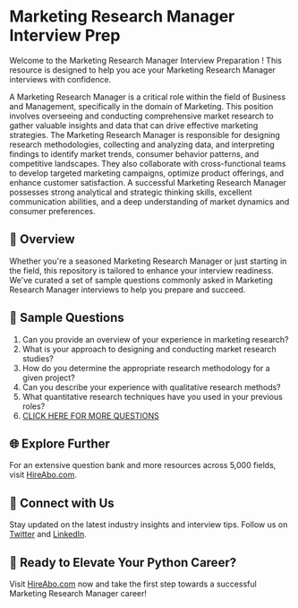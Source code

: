 # Marketing Research Manager Interview Prep

Welcome to the Marketing Research Manager Interview Preparation ! This resource is designed to help you ace your Marketing Research Manager interviews with confidence.

A Marketing Research Manager is a critical role within the field of Business and Management, specifically in the domain of Marketing. This position involves overseeing and conducting comprehensive market research to gather valuable insights and data that can drive effective marketing strategies. The Marketing Research Manager is responsible for designing research methodologies, collecting and analyzing data, and interpreting findings to identify market trends, consumer behavior patterns, and competitive landscapes. They also collaborate with cross-functional teams to develop targeted marketing campaigns, optimize product offerings, and enhance customer satisfaction. A successful Marketing Research Manager possesses strong analytical and strategic thinking skills, excellent communication abilities, and a deep understanding of market dynamics and consumer preferences.

## 🚀 Overview

Whether you're a seasoned Marketing Research Manager or just starting in the field, this repository is tailored to enhance your interview readiness. We've curated a set of sample questions commonly asked in Marketing Research Manager interviews to help you prepare and succeed.

## 📝 Sample Questions

1. Can you provide an overview of your experience in marketing research?
2. What is your approach to designing and conducting market research studies?
3. How do you determine the appropriate research methodology for a given project?
4. Can you describe your experience with qualitative research methods?
5. What quantitative research techniques have you used in your previous roles?
6. [CLICK HERE FOR MORE QUESTIONS](https://hireabo.com/job/1_0_48/Marketing%20Research%20Manager)

## 🌐 Explore Further

For an extensive question bank and more resources across 5,000 fields, visit [HireAbo.com](https://www.hireabo.com).

## 📱 Connect with Us

Stay updated on the latest industry insights and interview tips. Follow us on [Twitter](https://twitter.com/hireabo) and [LinkedIn](https://www.linkedin.com/in/hire-abo-3609972a8/).

## 🚀 Ready to Elevate Your Python Career?

Visit [HireAbo.com](https://www.hireabo.com) now and take the first step towards a successful Marketing Research Manager career!